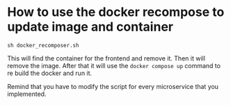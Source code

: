 # How to use the docker recompose to update image and container
```
sh docker_recomposer.sh
```
This will find the container for the frontend and remove it. Then it will remove the image.
After that it will use the `docker compose up` command to re build the docker and run it.

Remind that you have to modify the script for every microservice that you implemented.